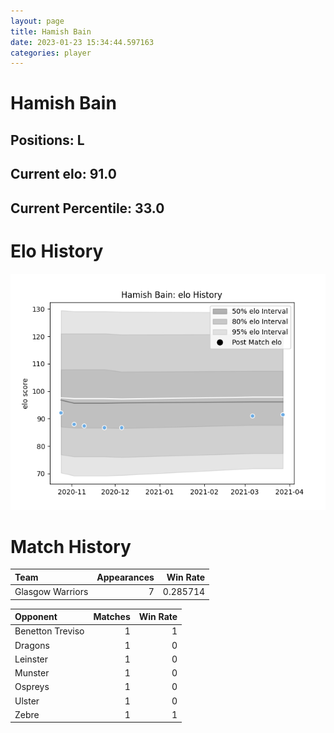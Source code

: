 ```yaml
---  
layout: page  
title: Hamish Bain  
date: 2023-01-23 15:34:44.597163  
categories: player  
---
```

# Hamish Bain

## Positions: L

## Current elo: 91.0

## Current Percentile: 33.0

# Elo History


![elo history](history_HamishBain.png)
# Match History


| Team             |   Appearances |   Win Rate |
|:-----------------|--------------:|-----------:|
| Glasgow Warriors |             7 |   0.285714 |

| Opponent         |   Matches |   Win Rate |
|:-----------------|----------:|-----------:|
| Benetton Treviso |         1 |          1 |
| Dragons          |         1 |          0 |
| Leinster         |         1 |          0 |
| Munster          |         1 |          0 |
| Ospreys          |         1 |          0 |
| Ulster           |         1 |          0 |
| Zebre            |         1 |          1 |